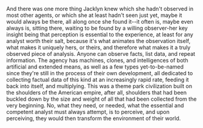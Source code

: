 And there was one more thing Jacklyn knew which she hadn't observed in most other agents, or which she at least hadn't seen just yet, maybe it would always be there, all along once she found it--it often is, maybe even always is, sitting there, waiting to be found by a willing observer-her key insight being that perception is essential to the experience, at least for any analyst worth their salt, because it's what animates the observation itself, what makes it uniquely hers, or theirs, and therefore what makes it a truly observed piece of analysis. Anyone can observe facts, list data, and repeat information. The agency has machines, clones, and intelligences of both artificial and extended means, as well as a few types yet-to-be-named since they're still in the process of their own development, all dedicated to collecting factual data of this kind at an increasingly rapid rate, feeding it back into itself, and multiplying. This was a theme park civilization built on the shoulders of the American empire, after all, shoulders that had been buckled down by the size and weight of all that had been collected from the very beginning. No, what they need, or needed, what the essential and competent analyst must always attempt, is to perceive, and upon perceiving, they would then transform the environment of their world.